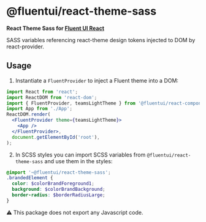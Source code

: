 # @fluentui/react-theme-sass

**React Theme Sass for [Fluent UI React](https://developer.microsoft.com/en-us/fluentui)**

SASS variables referencing react-theme design tokens injected to DOM by react-provider.

## Usage

1. Instantiate a `FluentProvider` to inject a Fluent theme into a DOM:

```jsx
import React from 'react';
import ReactDOM from 'react-dom';
import { FluentProvider, teamsLightTheme } from '@fluentui/react-components';
import App from './App';
ReactDOM.render(
  <FluentProvider theme={teamsLightTheme}>
    <App />
  </FluentProvider>,
  document.getElementById('root'),
);
```

2. In SCSS styles you can import SCSS variables from `@fluentui/react-theme-sass` and use them in the styles:

```scss
@import '~@fluentui/react-theme-sass';
.brandedElement {
  color: $colorBrandForeground1;
  background: $colorBrandBackground;
  border-radius: $borderRadiusLarge;
}
```

⚠ This package does not export any Javascript code.️
